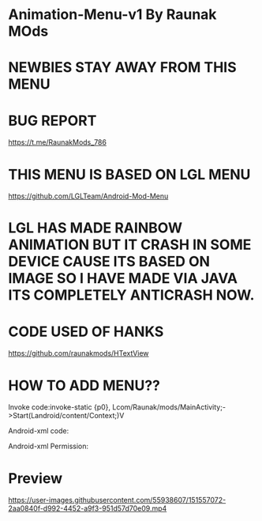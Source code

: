 # Animation-Menu-v1 By Raunak MOds

# NEWBIES STAY AWAY FROM THIS MENU

# BUG REPORT
https://t.me/RaunakMods_786



# THIS MENU IS BASED ON LGL MENU 
https://github.com/LGLTeam/Android-Mod-Menu

# LGL HAS MADE RAINBOW ANIMATION BUT IT CRASH IN SOME DEVICE CAUSE ITS BASED ON IMAGE SO I HAVE MADE VIA JAVA ITS  COMPLETELY ANTICRASH NOW.
# CODE USED OF HANKS
https://github.com/raunakmods/HTextView


# HOW TO ADD MENU??


Invoke code:invoke-static {p0}, Lcom/Raunak/mods/MainActivity;->Start(Landroid/content/Context;)V

Android-xml code: <service android:name="com.Raunak.mods.Menu" android:enabled="true"
                   android:exported="false" android:stopWithTask="true" />

Android-xml Permission: <uses-permission android:name="android.permission.SYSTEM_ALERT_WINDOW"/>

# Preview
https://user-images.githubusercontent.com/55938607/151557072-2aa0840f-d992-4452-a9f3-951d57d70e09.mp4

